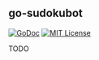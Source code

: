 ## go-sudokubot

[![GoDoc](https://godoc.org/github.com/nathan-osman/go-sudokubot?status.svg)](https://godoc.org/github.com/nathan-osman/go-sudokubot)
[![MIT License](http://img.shields.io/badge/license-MIT-9370d8.svg?style=flat)](http://opensource.org/licenses/MIT)

TODO
